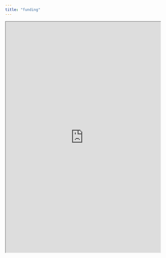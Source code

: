 ```yaml
---
title: "funding"
---
```



<iframe height="750" width="100%" src="https://ewelton.github.io/ktest/wiki.html#funding"></iframe>
